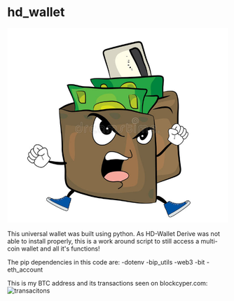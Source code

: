 # hd_wallet

![angry_wallet](angry_wallet.JPG)

This universal wallet was built using python. As HD-Wallet Derive was not able to install properly, this is a work around script to still access a multi-coin wallet and all it's functions!

The pip dependencies in this code are:
	-dotenv
	-bip_utils
	-web3
	-bit
	-eth_account

This is my BTC address and its transactions seen on blockcyper.com:
![transacitons](screenshots/transactions.JPG)